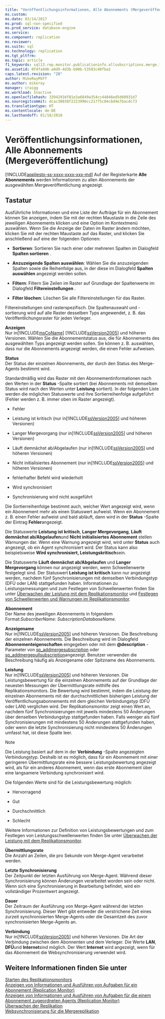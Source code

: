 ```yaml
---
title: "Veröffentlichungsinformationen, Alle Abonnements (Mergeveröffentlichung) | Microsoft-Dokumentation"
ms.custom: 
ms.date: 03/14/2017
ms.prod: sql-non-specified
ms.prod_service: database-engine
ms.service: 
ms.component: replication
ms.reviewer: 
ms.suite: sql
ms.technology: replication
ms.tgt_pltfrm: 
ms.topic: article
f1_keywords: sql13.rep.monitor.publicationinfo.allsubscriptions.merge.f1
ms.assetid: 0f4fa946-a0d9-4d3b-b90b-53503c40fba2
caps.latest.revision: "28"
author: MikeRayMSFT
ms.author: mikeray
manager: craigg
ms.workload: Inactive
ms.openlocfilehash: 33942916f81e3a6849a354cc44846ed5d60931d7
ms.sourcegitcommit: dcac30038f2223990cc21775c84cbd4e7bacdc73
ms.translationtype: HT
ms.contentlocale: de-DE
ms.lasthandoff: 01/18/2018
---
```

# <a name="publication-information-all-subscriptions-merge-publication"></a>Veröffentlichungsinformationen, Alle Abonnements (Mergeveröffentlichung)
[!INCLUDE[appliesto-ss-xxxx-xxxx-xxx-md](../../includes/appliesto-ss-xxxx-xxxx-xxx-md.md)] Auf der Registerkarte **Alle Abonnements** werden Informationen zu allen Abonnements der ausgewählten Mergeveröffentlichung angezeigt.  
  
## <a name="options"></a>Tastatur  
 Ausführliche Informationen und eine Liste der Aufträge für ein Abonnement können Sie anzeigen, indem Sie mit der rechten Maustaste in die Zeile des jeweiligen Abonnements klicken und eine Option im Kontextmenü auswählen. Wenn Sie die Anzeige der Daten im Raster ändern möchten, klicken Sie mit der rechten Maustaste auf das Raster, und klicken Sie anschließend auf eine der folgenden Optionen:  
  
-   **Sortieren**: Sortieren Sie nach einer oder mehreren Spalten im Dialogfeld **Spalten sortieren** .  
  
-   **Anzuzeigende Spalten auswählen**: Wählen Sie die anzuzeigenden Spalten sowie die Reihenfolge aus, in der diese im Dialogfeld **Spalten auswählen** angezeigt werden sollen.  
  
-   **Filtern**: Filtern Sie Zeilen im Raster auf Grundlage der Spaltenwerte im Dialogfeld **Filtereinstellungen** .  
  
-   **Filter löschen**: Löschen Sie alle Filtereinstellungen für das Raster.  
  
 Filtereinstellungen sind rasterspezifisch. Die Spaltenauswahl und -sortierung wird auf alle Raster desselben Typs angewendet, z. B. das Veröffentlichungsraster für jeden Verleger.  
  
 **Anzeigen**  
 Nur in[!INCLUDE[msCoName](../../includes/msconame-md.md)] [!INCLUDE[ssVersion2005](../../includes/ssversion2005-md.md)] und höheren Versionen. Wählen Sie die Abonnementstatus aus, die für Abonnements des ausgewählten Typs angezeigt werden sollen. Sie können z. B. auswählen, dass nur die Abonnements angezeigt werden, die einen Fehler aufweisen.  
  
 **Status**  
 Der Status der einzelnen Abonnements, der durch den Status des Merge-Agents bestimmt wird.  
  
 Standardmäßig wird das Raster mit den Abonnementinformationen nach den Werten in der **Status** -Spalte sortiert (bei Abonnements mit demselben Status wird nach den Werten unter **Leistung** sortiert). In der folgenden Liste werden die möglichen Statuswerte und ihre Sortierreihenfolge aufgeführt (Fehler werden z. B. immer oben im Raster angezeigt).  
  
-   Fehler  
  
-   Leistung ist kritisch (nur in[!INCLUDE[ssVersion2005](../../includes/ssversion2005-md.md)] und höheren Versionen)  
  
-   Langer Mergevorgang (nur in[!INCLUDE[ssVersion2005](../../includes/ssversion2005-md.md)] und höheren Versionen)  
  
-   Läuft demnächst ab/Abgelaufen (nur in[!INCLUDE[ssVersion2005](../../includes/ssversion2005-md.md)] und höheren Versionen)  
  
-   Nicht initialisiertes Abonnement (nur in[!INCLUDE[ssVersion2005](../../includes/ssversion2005-md.md)] und höheren Versionen)  
  
-   fehlerhafter Befehl wird wiederholt  
  
-   Wird synchronisiert  
  
-   Synchronisierung wird nicht ausgeführt  
  
 Die Sortierreihenfolge bestimmt auch, welcher Wert angezeigt wird, wenn ein Abonnement mehr als einen Statuswert aufweist. Wenn ein Abonnement z. B. einen Fehler aufweist und bald abläuft, dann wird in der **Status** -Spalte der Eintrag **Fehler**angezeigt.  
  
 Die Statuswerte **Leistung ist kritisch**, **Langer Mergevorgang**, **Läuft demnächst ab/Abgelaufen**und **Nicht initialisiertes Abonnement** stellen Warnungen dar. Wenn eine Warnung angezeigt wird, wird unter **Status** auch angezeigt, ob ein Agent synchronisiert wird. Der Status kann also beispielsweise **Wird synchronisiert, Leistungskritisch**sein.  
  
 Die Statuswerte **Läuft demnächst ab/Abgelaufen** und **Langer Mergevorgang** können nur angezeigt werden, wenn Schwellenwerte festgelegt sind. Der Statuswert **Leistung ist kritisch** kann nur angezeigt werden, nachdem fünf Synchronisierungen mit demselben Verbindungstyp (DFÜ oder LAN) stattgefunden haben. Informationen zu Leistungsmessungen und zum Festlegen von Schwellenwerten finden Sie unter [Überwachen der Leistung mit dem Replikationsmonitor](../../relational-databases/replication/monitor/monitor-performance-with-replication-monitor.md) und [Festlegen von Schwellenwerten und Warnungen im Replikationsmonitor](../../relational-databases/replication/monitor/set-thresholds-and-warnings-in-replication-monitor.md).  
  
 **Abonnement**  
 Der Name des jeweiligen Abonnements in folgendem Format:*SubscriberName: SubscriptionDatabaseName*.  
  
 **Anzeigename**  
 Nur in[!INCLUDE[ssVersion2005](../../includes/ssversion2005-md.md)] und höheren Versionen. Die Beschreibung der einzelnen Abonnements. Die Beschreibung wird im Dialogfeld **Abonnementeigenschaften** eingegeben oder mit dem **@description** -Parameter von [sp_addmergesubscription](../../relational-databases/system-stored-procedures/sp-addmergesubscription-transact-sql.md) oder [sp_addmergepullsubscription](../../relational-databases/system-stored-procedures/sp-addmergepullsubscription-transact-sql.md)angezeigt. Benutzer verwenden die Beschreibung häufig als Anzeigename oder Spitzname des Abonnements.  
  
 **Leistung**  
 Nur in[!INCLUDE[ssVersion2005](../../includes/ssversion2005-md.md)] und höheren Versionen. Die Leistungsbewertung für die einzelnen Abonnements auf der Grundlage der neuesten Messungen der Übermittlungsrate mithilfe des Replikationsmonitors. Die Bewertung wird bestimmt, indem die Leistung der einzelnen Abonnements mit der durchschnittlichen bisherigen Leistung der Veröffentlichungsabonnements mit dem gleichen Verbindungstyp (DFÜ oder LAN) verglichen wird. Der Replikationsmonitor zeigt einen Wert an, nachdem fünf Synchronisierungen mit jeweils mindestens 50 Änderungen über denselben Verbindungstyp stattgefunden haben. Falls weniger als fünf Synchronisierungen mit mindestens 50 Änderungen stattgefunden haben, oder wenn die letzte Synchronisierung nicht mindestens 50 Änderungen umfasst hat, ist diese Spalte leer.  
  
> [!NOTE]  
>  Die Leistung basiert auf dem in der **Verbindung** -Spalte angezeigten Verbindungstyp. Deshalb ist es möglich, dass für ein Abonnement mit einer geringeren Übermittlungsrate eine bessere Leistungsbewertung angezeigt wird, als für ein anderes Abonnement, wenn das erste Abonnement über eine langsamere Verbindung synchronisiert wird.  
  
 Die folgenden Werte sind für die Leistungsbewertung möglich:  
  
-   Hervorragend  
  
-   Gut  
  
-   Durchschnittlich  
  
-   Schlecht  
  
 Weitere Informationen zur Definition von Leistungsbewertungen und zum Festlegen von Leistungsschwellenwerten finden Sie unter [Überwachen der Leistung mit dem Replikationsmonitor](../../relational-databases/replication/monitor/monitor-performance-with-replication-monitor.md).  
  
 **Übermittlungsrate**  
 Die Anzahl an Zeilen, die pro Sekunde vom Merge-Agent verarbeitet werden.  
  
 **Letzte Synchronisierung**  
 Der Zeitpunkt der letzten Ausführung von Merge-Agent. Während dieser Synchronisierung können Änderungen verarbeitet worden sein oder nicht. Wenn sich eine Synchronisierung in Bearbeitung befindet, wird ein vollständiger Prozentwert angezeigt.  
  
 **Dauer**  
 Der Zeitraum der Ausführung von Merge-Agent während der letzten Synchronisierung. Dieser Wert gibt entweder die verstrichene Zeit eines zurzeit synchronisierten Merge-Agents oder die Gesamtzeit des zuvor synchronisierten Merge-Agents an.  
  
 **Verbindung**  
 Nur in[!INCLUDE[ssVersion2005](../../includes/ssversion2005-md.md)] und höheren Versionen. Die Art der Verbindung zwischen dem Abonnenten und dem Verleger. Die Werte **LAN**, **DFÜ**und **Internet**sind möglich. Der Wert **Internet** wird angezeigt, wenn für das Abonnement die Websynchronisierung verwendet wird.  
  
## <a name="see-also"></a>Weitere Informationen finden Sie unter  
 [Starten des Replikationsmonitors](../../relational-databases/replication/monitor/start-the-replication-monitor.md)   
 [Anzeigen von Informationen und Ausführen von Aufgaben für ein Abonnement &#40;Replication Monitor&#41;](../../relational-databases/replication/monitor/view-information-and-perform-tasks-for-a-subscription-replication-monitor.md)   
 [Anzeigen von Informationen und Ausführen von Aufgaben für die einem Abonnement zugeordneten Agents &#40;Replication Monitor&#41;](../../relational-databases/replication/monitor/view-information-and-perform-tasks-for-subscription-agents.md)   
 [Überwachen der Replikation](../../relational-databases/replication/monitor/monitoring-replication-overview.md)   
 [Websynchronisierung für die Mergereplikation](../../relational-databases/replication/web-synchronization-for-merge-replication.md)  
  
  
